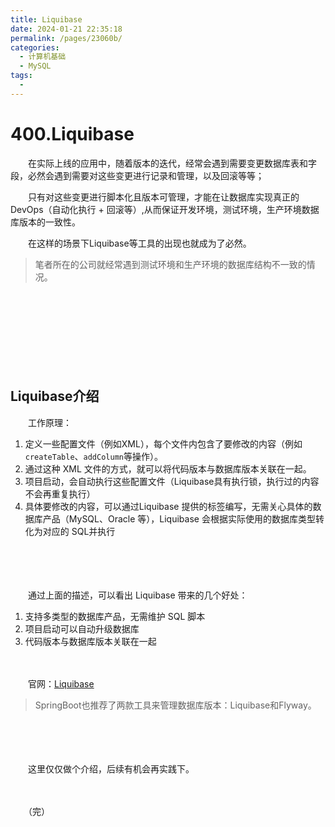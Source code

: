 ```yaml
---
title: Liquibase
date: 2024-01-21 22:35:18
permalink: /pages/23060b/
categories:
  - 计算机基础
  - MySQL
tags:
  - 
---
```

# 400.Liquibase

　　在实际上线的应用中，随着版本的迭代，经常会遇到需要变更数据库表和字段，必然会遇到需要对这些变更进行记录和管理，以及回滚等等；

　　只有对这些变更进行脚本化且版本可管理，才能在让数据库实现真正的DevOps（自动化执行 + 回滚等）,从而保证开发环境，测试环境，生产环境数据库版本的一致性。

　　在这样的场景下Liquibase等工具的出现也就成为了必然。

> 笔者所在的公司就经常遇到测试环境和生产环境的数据库结构不一致的情况。

　　‍

　　‍

　　‍

　　‍

## Liquibase介绍

　　工作原理：

1. 定义一些配置文件（例如XML），每个文件内包含了要修改的内容（例如`createTable`​ 、`addColumn`​等操作）。
2. 通过这种 XML 文件的方式，就可以将代码版本与数据库版本关联在一起。
3. 项目启动，会自动执行这些配置文件（Liquibase具有执行锁，执行过的内容不会再重复执行）
4. 具体要修改的内容，可以通过Liquibase 提供的标签编写，无需关心具体的数据库产品（MySQL、Oracle 等），Liquibase 会根据实际使用的数据库类型转化为对应的 SQL并执行

　　‍

　　‍

　　通过上面的描述，可以看出 Liquibase 带来的几个好处：

1. 支持多类型的数据库产品，无需维护 SQL 脚本
2. 项目启动可以自动升级数据库
3. 代码版本与数据库版本关联在一起

　　‍

　　官网：[Liquibase](https://docsstage.liquibase.com/home.html#)

> SpringBoot也推荐了两款工具来管理数据库版本：Liquibase和Flyway。

　　‍

　　‍

　　这里仅仅做个介绍，后续有机会再实践下。

　　‍

　　（完）
